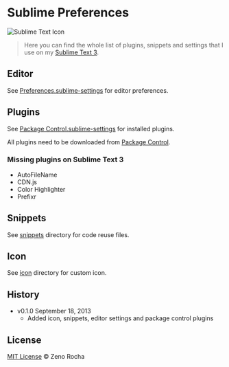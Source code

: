 # Sublime Preferences

![Sublime Text Icon](http://zno.io/RStj/SublimeText.png)

> Here you can find the whole list of plugins, snippets and settings that I use on my [Sublime Text 3](http://www.sublimetext.com/3).

## Editor

See [Preferences.sublime-settings](https://github.com/zenorocha/sublime-preferences/blob/master/Preferences.sublime-settings) for editor preferences.

## Plugins

See [Package Control.sublime-settings](https://github.com/zenorocha/sublime-preferences/blob/master/Package%20Control.sublime-settings) for installed plugins.

All plugins need to be downloaded from [Package Control](https://sublime.wbond.net/).

### Missing plugins on Sublime Text 3

* AutoFileName
* CDN.js
* Color Highlighter
* Prefixr

## Snippets

See [snippets](https://github.com/zenorocha/sublime-preferences/tree/master/snippets) directory for code reuse files.

## Icon

See [icon](https://github.com/zenorocha/sublime-preferences/tree/master/icon) directory for custom icon.

## History

* v0.1.0 September 18, 2013
    * Added icon, snippets, editor settings and package control plugins

## License

[MIT License](http://zenorocha.mit-license.org/) © Zeno Rocha